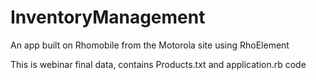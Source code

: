 InventoryManagement
===================

An app built on Rhomobile from the Motorola site using RhoElement


This is webinar final data, contains Products.txt and application.rb code
